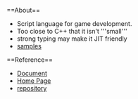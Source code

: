 ==About==
* Script language for game development.
* Too close to C++ that it isn't '''small'''
* strong typing may make it JIT friendly
* [samples](http://www.10106.net/~hoboaki/wiki/index.php?C%2B%2B%2FAngelScript%2F%E6%A6%82%E8%A6%81)

==Reference==
* [Document](http://www.angelcode.com/angelscript/sdk/docs/manual/index.html)
* [Home Page](http://www.angelcode.com/angelscript/)
* [repository](http://angelscript.svn.sourceforge.net/viewvc/angelscript/trunk/sdk/)